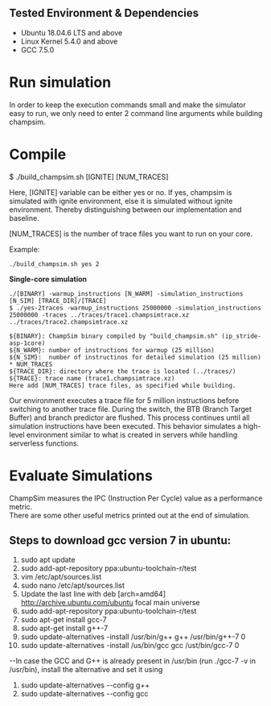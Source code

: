 
## Tested Environment & Dependencies

- Ubuntu 18.04.6 LTS and above
- Linux Kernel 5.4.0 and above
- GCC 7.5.0

# Run simulation

In order to keep the execution commands small and make the simulator easy to run, we only need to enter 2 command line arguments while building champsim.

# Compile

$ ./build_champsim.sh [IGNITE] [NUM_TRACES]

Here, [IGNITE] variable can be either yes or no. If yes, champsim is simulated with ignite environment, else it is simulated without ignite environment. Thereby distinguishing between our implementation and baseline.

[NUM_TRACES] is the number of trace files you want to run on your core.

Example:
```
./build_champsim.sh yes 2
```
**Single-core simulation**
```
./[BINARY] -warmup_instructions [N_WARM] -simulation_instructions [N_SIM] [TRACE_DIR]/[TRACE]
$ ./yes-2traces -warmup_instructions 25000000 -simulation_instructions 25000000 -traces ../traces/trace1.champsimtrace.xz ../traces/trace2.champsimtrace.xz

${BINARY}: ChampSim binary compiled by "build_champsim.sh" (ip_stride-asp-1core)
${N_WARM}: number of instructions for warmup (25 million)
${N_SIM}:  number of instructinos for detailed simulation (25 million) * NUM_TRACES
${TRACE_DIR}: directory where the trace is located (../traces/)
${TRACE}: trace name (trace1.champsimtrace.xz)
Here add [NUM_TRACES] trace files, as specified while building.
```
Our environment executes a trace file for 5 million instructions before switching to another trace file. During the switch, the BTB (Branch Target Buffer) and branch predictor are flushed. This process continues until all simulation instructions have been executed. This behavior simulates a high-level environment similar to what is created in servers while handling serverless functions.
# Evaluate Simulations

ChampSim measures the IPC (Instruction Per Cycle) value as a performance metric. <br>
There are some other useful metrics printed out at the end of simulation. <be>


## Steps to download gcc version 7 in ubuntu:
1. sudo apt update
2. sudo add-apt-repository ppa:ubuntu-toolchain-r/test
3. vim /etc/apt/sources.list
4. sudo nano /etc/apt/sources.list
5. Update the last line with deb [arch=amd64] http://archive.ubuntu.com/ubuntu focal main universe
6. sudo add-apt-repository ppa:ubuntu-toolchain-r/test
7. sudo apt-get install gcc-7
8. sudo apt-get install g++-7
9. sudo update-alternatives -install /usr/bin/g++ g++ /usr/bin/g++-7 0
10. sudo update-alternatives -install /us/bin/gcc gcc /ust/bin/gcc-7 0
    
--In case the GCC and G++ is already present in /usr/bin (run ./gcc-7 -v in /usr/bin), install the alternative and set it using

1. sudo update-alternatives --config g++
2. sudo update-alternatives --config gcc
